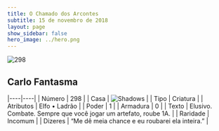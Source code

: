 ```yaml
---
title: O Chamado dos Arcontes
subtitle: 15 de novembro de 2018
layout: page
show_sidebar: false
hero_image: ../hero.png
---
```


![298](https://cdn.keyforgegame.com/media/card_front/pt/341_298_5PGPFVJF9292_pt.png)

## Carlo Fantasma

|----|----|
| Número | 298 |
| Casa | ![Shadows](https://archonarcana.com/images/thumb/e/ee/Shadows.png/22px-Shadows.png "Sombras") |
| Tipo | Criatura |
| Atributos | Elfo • Ladrão |
| Poder | 1 |
| Armadura | 0 |
| Texto | Elusivo. Combate. Sempre que você jogar um artefato, roube 1A. |
| Raridade | Incomum |
| Dizeres | “Me dê meia chance e eu roubarei ela inteira.” |
